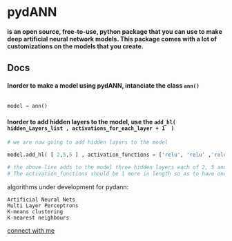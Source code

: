 # pydANN
        
#### is an open source, free-to-use, python package that you can use to make deep artificial neural network models. This package comes with a lot of customizations on the models that you create.


## Docs 

#### Inorder to make a model using pydANN, intanciate the class `ann()`
```python

model = ann()

```
#### Inorder to add hidden layers to the model, use the `add_hl( hidden_Layers_list , activations_for_each_layer + 1  )`

```python
# we are now going to add hidden layers to the model 

model.add_hl( [ 2,5,5 ] , activation_functions = ['relu', 'relu' ,'relu' ,'sigmoid'] )

# the above line adds to the model three hidden layers each of 2, 5 and 5 nodes, respectively. 
# The activation_functions should be 1 more in length so as to have one for each hl and for the output layer

```


algorithms under development for pydann:

    Artificial Neural Nets  
    Multi Layer Perceptrons
    K-means clustering
    K-nearest neighbours
    

[connect with me](https://www.instagram.com/shimron.alakkal)  
